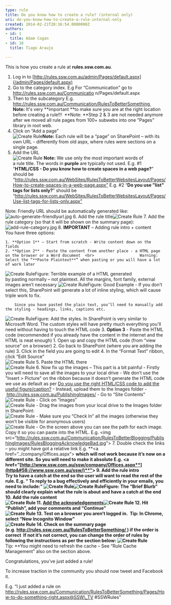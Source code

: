 ```yaml
---
type: rule
title: Do you know how to create a rule? (internal only)
uri: do-you-know-how-to-create-a-rule-internal-only
created: 2014-02-21T20:16:54.0000000Z
authors:
- id: 1
  title: Adam Cogan
- id: 16
  title: Tiago Araujo

---
```


 This is how you create a rule at **rules.ssw.com.au**. 
1. Log in to [http://rules.ssw.com.au/admin/Pages/default.aspx](/admin/Pages/default.aspx)
2. Go to the category index. E.g For “Communication” go to http://rules.ssw.com.au/Communicatio n/Pages/default.aspx
3. Then to the subcategory E.g. http://rules.ssw.com.au/Communication/RulesToBetterSomething 
**Note:** It's very **important **to make sure you are at the right location before creating a rule!!! 
**Note: **Step 2 & 3 are not needed anymore after we moved all rule pages from 100+ subwebs into one "Pages" library in root web.
4. Click on “Add a page” <br>      ![Create Rule](/PublishingImages/create-rule1.jpg)**Note:** Each rule will be a “page” on SharePoint – with its own URL - differently from old aspx, where rules were sections on a single page.
5. Add the URL <br>      ![Create Rule](/PublishingImages/create-rule2.jpg)    **Note:** We use only the most important words of a rule title. The words in **purple** are typically not used.
    E.g. #1 “**HTML/CSS - Do you know how to create spaces in a web page?**” should be “http://rules.ssw.com.au/WebSites/RulesToBetterWebsitesLayout/Pages/How-to-create-spaces-in-a-web-page.aspx”
    E.g. #2 “**Do you use "list" tags for lists only?**” should be “http://rules.ssw.com.au/WebSites/RulesToBetterWebsitesLayout/Pages/Use-list-tags-for-lists-only.aspx”

Note: Friendly URL should be automatically generated like:
![auto-generate-friendlyurl.jpg](/PublishingImages/auto-generate-friendlyurl.jpg)
6. Add the rule title![Create Rule](/PublishingImages/create-rule3.jpg)
7. Add the rule category (so that it will be shown on the summary page):![add-rule-category.jpg](/PublishingImages/add-rule-category.jpg)
8. ​​**IMPORTANT** – Adding rule intro + content <br>          You have three options: ​

    1. ​​**Option 1** – Start from scratch - Write content down on the fields
    2. ​​**Option 2** - Paste the content from another place - a HTML page on the browser or a Word document  <br>                    Warning: Select the “**Paste Plaintext**” when pasting or you will have a lot of work later
![Create Rule](/PublishingImages/create-rule5.jpg)Figure: Terrible example of a HTML generated by pasting normally – not plaintext. All the margins, font family, external images aren’t necessary
![Create Rule](/PublishingImages/create-rule4.jpg)Figure: Good Example - If you don’t select this, SharePoint will generate a lot of inline styling, which will cause triple work to fix.

        Since you have pasted the plain text, you’ll need to manually add the styling - headings, links, captions etc.
![Create Rule](/PublishingImages/create-rule6.jpg)Figure: Add the styles. In SharePoint is very similar to Microsoft Word. The custom styles will have pretty much everything you'll need without having to touch the HTML code
    3. **Option 3** - Paste the HTML code (recommended if you already have the content in the internet and the HTML is neat enough)
        1. Open up and copy the HTML code (from “view source” on a browser)
        2. Go back to SharePoint (where you are adding the rule)
        3. Click in the field you are going to edit
        4. In the “Format Text” ribbon, click “Edit Source” <br>                  ![Create Rule](/PublishingImages/create-rule7.jpg)
        5. Paste the HTML there <br>                  ![Create Rule](/PublishingImages/create-rule8.jpg)
        6. Now fix up the images – This part is a bit painful
            - Firstly you will need to save all the images to your local drive
            - We don’t use the "Insert &gt; Picture" on the ribbon because it doesn’t generate the HTML code we use as default as per [Do you use the right HTML/CSS code to add the useful figure/caption?](http&#58;//www.ssw.com.au/ssw/Standards/Rules/RulestoBetterWebsiteslayout.aspx#AddFigureWithRightCode)
            - Instead, upload them to the Images folder - http://rules.ssw.com.au/PublishingImages/
                - Go to “Site Contents” <br>                              ![Create Rule](/PublishingImages/create-rule9.jpg)
                - Click on “Images” <br>                              ![Create Rule](/PublishingImages/create-rule10.jpg)
                - Drag the images from your local drive to the Images folder in SharePoint: <br>                              ![Create Rule](/PublishingImages/create-rule11.jpg)
                - Make sure you “Check In” all the images (otherwise they won’t be visible for anonymous users) <br>                              ![Create Rule](/PublishingImages/create-rule12.jpg)
                - On the screen above you can see the path for each image. Copy it so you can paste into the HTML.
E.g. &lt;img src=”http://rules.ssw.com.au/Communication/RulesToBetterBlogging/PublishingImages/RulesBloggingAcknowledgeBad.jpg"&gt;
        7. Double check the links – you might have got a relative link E.g. **&lt;a href=”../company/Offices.aspx”&gt; **which will not work because it’s now on a different site.
So you will nee​d to make it absolute E.g. **&lt;a href=”**[**http://www.ssw.com.au/ssw/company/Offices.aspx**](http&#58;//www.ssw.com.au/ssw/)**”&gt;**
9. Add the rule intro <br>          Try to have a catch at the end so the user will want to read the rest of the rule. E.g. “ To reply to a bug effectively and efficiently in your emails, you need to include:”
![Create Rule](/PublishingImages/create-rule13.jpg)![Create Rule](/PublishingImages/create-rule14.jpg)Figure: The “Brief Blurb” should clearly explain what the rule is about and have a catch at the end
10. Add the rule content <br>      ![Create Rule](/PublishingImages/create-rule15.jpg)
11. [Add the acknowledgements](/Pages/add-acknowledgements-to-rules.aspx)![Create Rule](/PublishingImages/create-rule16.jpg)
12. Hit “Publish”, add your comments and “Continue” <br>      ![Create Rule](/PublishingImages/create-rule17.jpg)
13. Test on a browser you aren’t logged in. 
Tip: In Chrome, select “New Incognito Window” <br>      ![Create Rule](/PublishingImages/create-rule18.jpg)
14. Check on the summary page (e.g. http://rules.ssw.com.au/RulesToBetterSomething/ ) if the order is correct 
If not it’s not correct, you can change the order of rules by following the instructions as per the section below:
![Create Rule](/PublishingImages/create-rule19.jpg)**​Tip: **You might need to refresh the cache – See “Rule Cache Management” also on the section above.​


Congratulations, you’ve just added a rule!

To increase traction in the community you should now tweet and Facebook it.

E.g. “I just added a rule on http://rules.ssw.com.au/Communication/RulesToBetterSomething/Pages/How-to-do-something-right.aspx@SSW\_TV #SSWRules”


